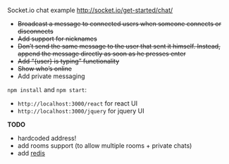 Socket.io chat example http://socket.io/get-started/chat/
- ~~Broadcast a message to connected users when someone connects or disconnects~~
- ~~Add support for nicknames~~
- ~~Don’t send the same message to the user that sent it himself. Instead, append the message directly as soon as he presses enter~~
- ~~Add “{user} is typing” functionality~~
- ~~Show who’s online~~
- Add private messaging

`npm install` and `npm start`:
- `http://localhost:3000/react` for react UI
- `http://localhost:3000/jquery` for jquery UI

**TODO**
- hardcoded address!
- add rooms support (to allow multiple rooms + private chats)
- add [redis](https://github.com/NodeRedis/node_redis)